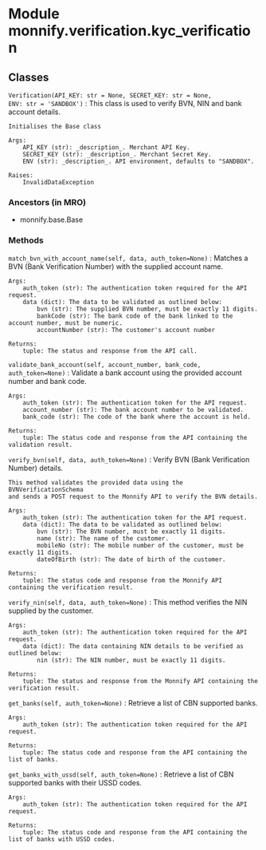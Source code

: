 Module monnify.verification.kyc_verification
============================================

Classes
-------

`Verification(API_KEY: str = None, SECRET_KEY: str = None, ENV: str = 'SANDBOX')`
:   This class is used to verify BVN, NIN and bank account details.
    
    Initialises the Base class
    
    Args:
        API_KEY (str): _description_. Merchant API Key.
        SECRET_KEY (str): _description_. Merchant Secret Key.
        ENV (str): _description_. API environment, defaults to "SANDBOX".
    
    Raises:
        InvalidDataException

### Ancestors (in MRO)

* monnify.base.Base

### Methods

`match_bvn_with_account_name(self, data, auth_token=None)`
:   Matches a BVN (Bank Verification Number) with the supplied account name.
    
    Args:
        auth_token (str): The authentication token required for the API request.
        data (dict): The data to be validated as outlined below:
            bvn (str): The supplied BVN number, must be exactly 11 digits.
            bankCode (str): The bank code of the bank linked to the account number, must be numeric.
            accountNumber (str): The customer's account number
    
    Returns:
        tuple: The status and response from the API call.

`validate_bank_account(self, account_number, bank_code, auth_token=None)`
:   Validate a bank account using the provided account number and bank code.
    
    Args:
        auth_token (str): The authentication token for the API request.
        account_number (str): The bank account number to be validated.
        bank_code (str): The code of the bank where the account is held.
    
    Returns:
        tuple: The status code and response from the API containing the validation result.

`verify_bvn(self, data, auth_token=None)`
:   Verify BVN (Bank Verification Number) details.
    
    This method validates the provided data using the BVNVerificationSchema
    and sends a POST request to the Monnify API to verify the BVN details.
    
    Args:
        auth_token (str): The authentication token for the API request.
        data (dict): The data to be validated as outlined below:
            bvn (str): The BVN number, must be exactly 11 digits.
            name (str): The name of the customer.
            mobileNo (str): The mobile number of the customer, must be exactly 11 digits.
            dateOfBirth (str): The date of birth of the customer.
    
    Returns:
        tuple: The status code and response from the Monnify API containing the verification result.

`verify_nin(self, data, auth_token=None)`
:   This method verifies the NIN supplied by the customer.
    
    Args:
        auth_token (str): The authentication token required for the API request.
        data (dict): The data containing NIN details to be verified as outlined below:
            nin (str): The NIN number, must be exactly 11 digits.
    
    Returns:
        tuple: The status and response from the Monnify API containing the verification result.
    

`get_banks(self, auth_token=None)`
:   Retrieve a list of CBN supported banks.

    Args:
        auth_token (str): The authentication token required for the API request.
        
    Returns:
        tuple: The status code and response from the API containing the list of banks.


`get_banks_with_ussd(self, auth_token=None)`
:   Retrieve a list of CBN supported banks with their USSD codes.

    Args:
        auth_token (str): The authentication token required for the API request.

    Returns:
        tuple: The status code and response from the API containing the list of banks with USSD codes.